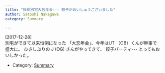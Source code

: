 ```yaml
---
title: "恒例別宅大忘年会--- 餃子がおいしゅうございました"
author: Satoshi Nakagawa
category: Summary

---
```


[2017-12-28]  
 別宅ができて以来恒例になった
「大忘年会」、今年はUT （OB）くんが幹事で
盛大に。
ひさしぶりの J (OG) さんがやってきて、
餃子パーティ---
とってもおいしかった。

- Category: [Summary](/categories.html#Summary)

